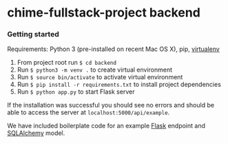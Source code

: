 # chime-fullstack-project backend

### Getting started

Requirements: Python 3 (pre-installed on recent Mac OS X), pip, [virtualenv](https://virtualenv.pypa.io/en/latest/installation.html)

1. From project root run `$ cd backend`
2. Run `$ python3 -m venv .` to create virtual environment
3. Run `$ source bin/activate` to activate virtual environment
4. Run `$ pip install -r requirements.txt` to install project dependencies
5. Run `$ python app.py` to start Flask server

If the installation was successful you should see no errors and should be able to access the server at `localhost:5000/api/example`.

We have included boilerplate code for an example [Flask](https://flask.palletsprojects.com/en/1.1.x/) endpoint and [SQLAlchemy](https://www.sqlalchemy.org/) model.
